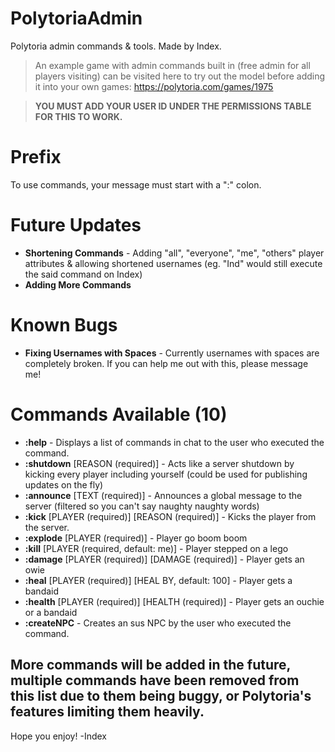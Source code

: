 # PolytoriaAdmin
Polytoria admin commands &amp; tools. Made by Index.

> An example game with admin commands built in (free admin for all players visiting) can be visited here to try out the model before adding it into your own games: https://polytoria.com/games/1975

> **YOU MUST ADD YOUR USER ID UNDER THE PERMISSIONS TABLE FOR THIS TO WORK.**

# Prefix
To use commands, your message must start with a ":" colon.

# Future Updates
- **Shortening Commands** - Adding "all", "everyone", "me", "others" player attributes & allowing shortened usernames (eg. "Ind" would still execute the said command on Index)
- **Adding More Commands**

# Known Bugs
- **Fixing Usernames with Spaces** - Currently usernames with spaces are completely broken. If you can help me out with this, please message me!

# Commands Available (10)
- **:help** - Displays a list of commands in chat to the user who executed the command.
- **:shutdown** [REASON (required)] - Acts like a server shutdown by kicking every player including yourself (could be used for publishing updates on the fly)
- **:announce** [TEXT (required)] - Announces a global message to the server (filtered so you can't say naughty naughty words)
- **:kick** [PLAYER (required)] [REASON (required)] - Kicks the player from the server.
- **:explode** [PLAYER (required)] - Player go boom boom
- **:kill** [PLAYER (required, default: me)] - Player stepped on a lego
- **:damage** [PLAYER (required)] [DAMAGE (required)] - Player gets an owie
- **:heal** [PLAYER (required)] [HEAL BY, default: 100] - Player gets a bandaid
- **:health** [PLAYER (required)] [HEALTH (required)] - Player gets an ouchie or a bandaid
- **:createNPC** - Creates an sus NPC by the user who executed the command.

## More commands will be added in the future, multiple commands have been removed from this list due to them being buggy, or Polytoria's features limiting them heavily.

Hope you enjoy!
-Index
